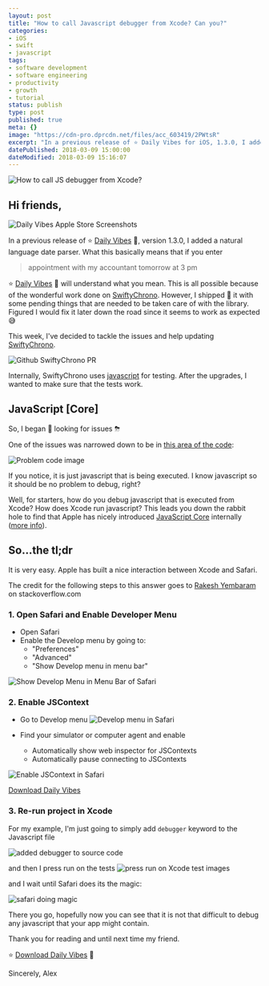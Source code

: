```yaml
---
layout: post
title: "How to call Javascript debugger from Xcode? Can you?"
categories:
- iOS
- swift
- javascript
tags:
- software development
- software engineering
- productivity
- growth
- tutorial
status: publish
type: post
published: true
meta: {}
image: "https://cdn-pro.dprcdn.net/files/acc_603419/2PWtsR"
excerpt: "In a previous release of ⭐️ Daily Vibes for iOS, 1.3.0, I added a natural language date parser."
datePublished: 2018-03-09 15:00:00
dateModified: 2018-03-09 15:16:07
---
```

![How to call JS debugger from Xcode?](https://cdn-pro.dprcdn.net/files/acc_603419/X7qI5E)

## Hi friends,

![Daily Vibes Apple Store Screenshots](https://cdn-pro.dprcdn.net/files/acc_603419/7zk3ZR)

In a previous release of ⭐️ [Daily Vibes](https://geo.itunes.apple.com/app/id1332324033) 📲, version 1.3.0, I added a natural language date parser. What this basically means that if you enter

> appointment with my accountant tomorrow at 3 pm

⭐️ [Daily Vibes](https://geo.itunes.apple.com/app/id1332324033) 📲 will understand what you mean. This is all possible because of the wonderful work done on [SwiftyChrono](https://github.com/quire-io/SwiftyChrono). However, I shipped 🚢 it with some pending things that are needed to be taken care of with the library. Figured I would fix it later down the road since it seems to work as expected 😅

This week, I've decided to tackle the issues and help updating [SwiftyChrono](https://github.com/quire-io/SwiftyChrono).

![Github SwiftyChrono PR](https://cdn-pro.dprcdn.net/files/acc_603419/WQSc8k)

Internally, SwiftyChrono uses [javascript](https://github.com/quire-io/SwiftyChrono/tree/master/Tests/SwiftyChronoTests/JS/en) for testing. After the upgrades, I wanted to make sure that the tests work.

## JavaScript [Core]

So, I began 👀 looking for issues ⛈

One of the issues was narrowed down to be in [this area of the code](https://github.com/quire-io/SwiftyChrono/blob/55f7a642916c24637c8c22d656884c0681b3aa48/Tests/SwiftyChronoTests/JS/en/test_en.js#L1):

![Problem code image](https://cdn-pro.dprcdn.net/files/acc_603419/9mAyJg)

If you notice, it is just javascript that is being executed. I know javascript so it should be no problem to debug, right?

Well, for starters, how do you debug javascript that is executed from Xcode? How does Xcode run javascript? This leads you down the rabbit hole to find that Apple has nicely introduced [JavaScript Core](https://developer.apple.com/documentation/javascriptcore) internally ([more info](nshipster.com/javascriptcore/)).

## So...the tl;dr

It is very easy. Apple has built a nice interaction between Xcode and Safari.

The credit for the following steps to this answer goes to [Rakesh Yembaram](https://stackoverflow.com/a/43916256) on stackoverflow.com

### 1. Open Safari and Enable Developer Menu

- Open Safari
- Enable the Develop menu by going to:
  - "Preferences"
  - "Advanced"
  - "Show Develop menu in menu bar"

![Show Develop Menu in Menu Bar of Safari](https://cdn-pro.dprcdn.net/files/acc_603419/mnewCo)

### 2. Enable JSContext

- Go to Develop menu
![Develop menu in Safari](https://cdn-pro.dprcdn.net/files/acc_603419/fGg3fS)

- Find your simulator or computer agent and enable
  - Automatically show web inspector for JSContexts
  - Automatically pause connecting to JSContexts

![Enable JSContext in Safari](https://cdn-pro.dprcdn.net/files/acc_603419/EPq8qe)

[Download Daily Vibes](https://geo.itunes.apple.com/app/id1332324033?mt=8&at=1010lK7Y)

### 3. Re-run project in Xcode

For my example, I'm just going to simply add `debugger` keyword to the Javascript file

![added debugger to source code](https://cdn-pro.dprcdn.net/files/acc_603419/d5zfNe)

and then I press run on the tests
![press run on Xcode test images](https://cdn-pro.dprcdn.net/files/acc_603419/lpBPFQ)

and I wait until Safari does its the magic:

![safari doing magic](https://cdn-pro.dprcdn.net/files/acc_603419/tLQhEf)

There you go, hopefully now you can see that it is not that difficult to debug any javascript that your app might contain.

Thank you for reading and until next time my friend.

⭐️ [Download Daily Vibes](https://geo.itunes.apple.com/app/id1332324033?mt=8&at=1010lK7Y) 🚀

Sincerely,
Alex
